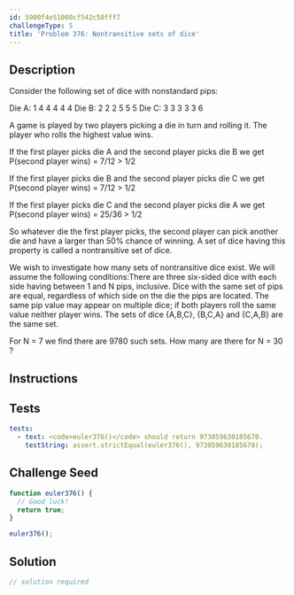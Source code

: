 ```yaml
---
id: 5900f4e51000cf542c50fff7
challengeType: 5
title: 'Problem 376: Nontransitive sets of dice'
---
```


## Description
<section id='description'>
Consider the following set of dice with nonstandard pips:



Die A: 1 4 4 4 4 4
Die B: 2 2 2 5 5 5
Die C: 3 3 3 3 3 6


A game is played by two players picking a die in turn and rolling it. The player who rolls the highest value wins.



If the first player picks die A and the second player picks die B we get
P(second player wins) = 7/12 > 1/2


If the first player picks die B and the second player picks die C we get
P(second player wins) = 7/12 > 1/2


If the first player picks die C and the second player picks die A we get
P(second player wins) = 25/36 > 1/2


So whatever die the first player picks, the second player can pick another die and have a larger than 50% chance of winning.
A set of dice having this property is called a nontransitive set of dice.



We wish to investigate how many sets of nontransitive dice exist. We will assume the following conditions:There are three six-sided dice with each side having between 1 and N pips, inclusive.
Dice with the same set of pips are equal, regardless of which side on the die the pips are located.
The same pip value may appear on multiple dice; if both players roll the same value neither player wins.
The sets of dice {A,B,C}, {B,C,A} and {C,A,B} are the same set.

For N = 7 we find there are 9780 such sets.
How many are there for N = 30 ?
</section>

## Instructions
<section id='instructions'>

</section>

## Tests
<section id='tests'>

```yml
tests:
  - text: <code>euler376()</code> should return 973059630185670.
    testString: assert.strictEqual(euler376(), 973059630185670);

```

</section>

## Challenge Seed
<section id='challengeSeed'>

<div id='js-seed'>

```js
function euler376() {
  // Good luck!
  return true;
}

euler376();
```

</div>



</section>

## Solution
<section id='solution'>

```js
// solution required
```

</section>

